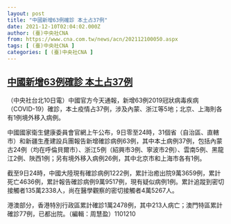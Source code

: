 ```yaml
---
layout: post
title: "中國新增63例確診 本土占37例"
date: 2021-12-10T02:04:02.000Z
author: (臺)中央社CNA
from: https://www.cna.com.tw/news/acn/202112100050.aspx
tags: [ (臺)中央社CNA ]
categories: [ (臺)中央社CNA ]
---
```

<!--1639101842000-->
[中國新增63例確診 本土占37例](https://www.cna.com.tw/news/acn/202112100050.aspx)
------

<div>
<div></div><div><p>（中央社台北10日電）中國官方今天通報，新增63例2019冠狀病毒疾病（COVID-19）確診，本土疫情占37例，涉及內蒙、浙江等5地；北京、上海則各有1例境外移入病例。</p><p>中國國家衛生健康委員會官網上午公布，9日零至24時，31個省（自治區、直轄市）和新疆生產建設兵團報告新增確診病例63例，其中本土病例37例，包括內蒙古24例（均在呼倫貝爾市）、浙江5例（紹興市3例、寧波市2例）、雲南5例、黑龍江2例、陜西1例；另有境外移入病例26例，其中北京市和上海市各有1例。</p><p>截至9日24時，中國大陸現有確診病例1222例，累計治癒出院9萬3659例，累計死亡4636例，累計報告確診病例9萬9517例，現有疑似病例1例。累計追蹤到密切接觸者135萬2338人，尚在醫學觀察的密切接觸者4萬5267人。</p><p>港澳部分，香港特別行政區累計確診1萬2478例，其中213人病亡；澳門特區累計確診77例，已都出院。（編輯：周慧盈）1101210</p></div>
</div>
